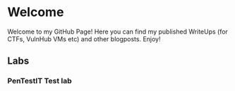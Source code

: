 # Welcome

Welcome to my GitHub Page! Here you can find my published WriteUps (for CTFs, VulnHub VMs etc) and other blogposts. Enjoy!

## Labs
### PenTestIT Test lab


